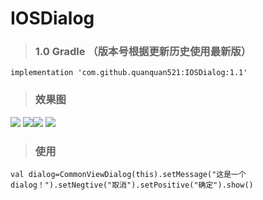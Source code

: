 # IOSDialog

> ### 1.0  Gradle （版本号根据更新历史使用最新版）


    implementation 'com.github.quanquan521:IOSDialog:1.1'


> ### 效果图

![](IOSDialog/1.jpg) ![](IOSDialog/2.jpg)![](IOSDialog/3.jpg) ![](IOSDialog/4.jpg)

> ### 使用
  
  
    val dialog=CommonViewDialog(this).setMessage("这是一个dialog！").setNegtive("取消").setPositive("确定").show()
